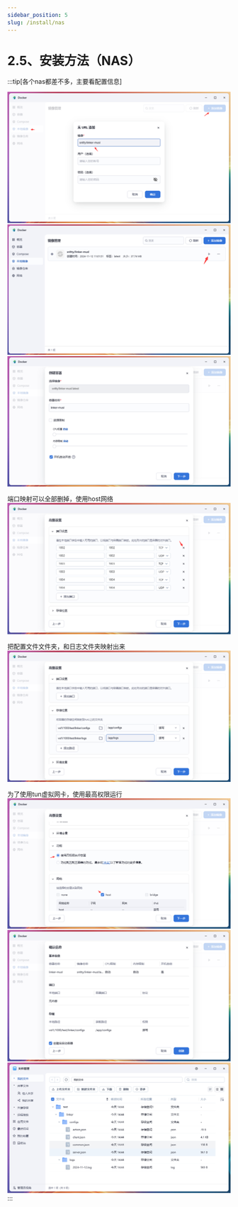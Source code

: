```yaml
---
sidebar_position: 5
slug: /install/nas
---
```


# 2.5、安装方法（NAS）

:::tip[各个nas都差不多，主要看配置信息]

![](./img/fnnas1.png)
![](./img/fnnas2.png)
![](./img/fnnas3.png)

端口映射可以全部删掉，使用host网络
![](./img/fnnas4.png)

把配置文件文件夹，和日志文件夹映射出来
![](./img/fnnas5.png)

为了使用tun虚拟网卡，使用最高权限运行
![](./img/fnnas6.png)
![](./img/fnnas7.png)
![](./img/fnnas8.png)
:::

